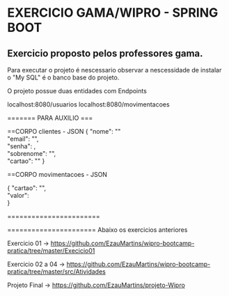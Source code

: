 # EXERCICIO GAMA/WIPRO - SPRING BOOT

## Exercicio proposto pelos professores gama.

Para executar o projeto é nescessario observar a nescessidade de instalar o "My SQL" é o banco base do projeto.

O projeto possue duas entidades com Endpoints

localhost:8080/usuarios
localhost:8080/movimentacoes

======= PARA AUXILIO ===

==CORPO clientes - JSON
{
    "nome": "" <br />
    "email": "", <br />
    "senha": , <br />
    "sobrenome": "", <br />
    "cartao": "" 
}

==CORPO movimentacoes - JSON

{
    "cartao": "", <br />
    "valor":  
}

=======================

======================
Abaixo os exercicios anteriores
  
  Exercicio 01 -> https://github.com/EzauMartins/wipro-bootcamp-pratica/tree/master/Execicio01
  
  Exercicio 02 a 04 -> https://github.com/EzauMartins/wipro-bootcamp-pratica/tree/master/src/Atividades
  
  Projeto Final -> https://github.com/EzauMartins/projeto-Wipro
  
